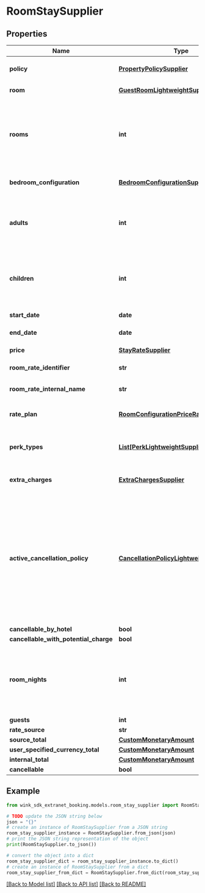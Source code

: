 # RoomStaySupplier


## Properties

Name | Type | Description | Notes
------------ | ------------- | ------------- | -------------
**policy** | [**PropertyPolicySupplier**](PropertyPolicySupplier.md) | Property policy information. | 
**room** | [**GuestRoomLightweightSupplier**](GuestRoomLightweightSupplier.md) | Guest room details. | 
**rooms** | **int** | Number of rooms. Always 1 since we switched to creating one booking per room. | [default to 1]
**bedroom_configuration** | [**BedroomConfigurationSupplier**](BedroomConfigurationSupplier.md) | Desired bedroom layout | 
**adults** | **int** | The actual amount of adults as determined by the hotel&#39;s policy. | [default to 2]
**children** | **int** | The actual amount of children as determined by the hotel&#39;s policy. | [default to 0]
**start_date** | **date** | Stay start date | 
**end_date** | **date** | Stay end date | 
**price** | [**StayRateSupplier**](StayRateSupplier.md) | Price details | 
**room_rate_identifier** | **str** | Master rate identifier | 
**room_rate_internal_name** | **str** | Master rate internal name | 
**rate_plan** | [**RoomConfigurationPriceRatePlanSupplier**](RoomConfigurationPriceRatePlanSupplier.md) | Rate plan used for this stay | 
**perk_types** | [**List[PerkLightweightSupplier]**](PerkLightweightSupplier.md) | List of perks that came with the master rate | [optional] 
**extra_charges** | [**ExtraChargesSupplier**](ExtraChargesSupplier.md) | Rate plan-level extra charges | 
**active_cancellation_policy** | [**CancellationPolicyLightweightSupplier**](CancellationPolicyLightweightSupplier.md) | Based on the itinerary, the cancellation policy could be taken directly from the rate plan or it could be a policy exception also listed on the rate plan | 
**cancellable_by_hotel** | **bool** |  | [optional] 
**cancellable_with_potential_charge** | **bool** |  | [optional] 
**room_nights** | **int** | Total number of nights the guest stays at the hotel. -1 indicates there is an error. | [optional] 
**guests** | **int** |  | [optional] 
**rate_source** | **str** |  | [optional] 
**source_total** | [**CustomMonetaryAmount**](CustomMonetaryAmount.md) |  | [optional] 
**user_specified_currency_total** | [**CustomMonetaryAmount**](CustomMonetaryAmount.md) |  | [optional] 
**internal_total** | [**CustomMonetaryAmount**](CustomMonetaryAmount.md) |  | [optional] 
**cancellable** | **bool** |  | [optional] 

## Example

```python
from wink_sdk_extranet_booking.models.room_stay_supplier import RoomStaySupplier

# TODO update the JSON string below
json = "{}"
# create an instance of RoomStaySupplier from a JSON string
room_stay_supplier_instance = RoomStaySupplier.from_json(json)
# print the JSON string representation of the object
print(RoomStaySupplier.to_json())

# convert the object into a dict
room_stay_supplier_dict = room_stay_supplier_instance.to_dict()
# create an instance of RoomStaySupplier from a dict
room_stay_supplier_from_dict = RoomStaySupplier.from_dict(room_stay_supplier_dict)
```
[[Back to Model list]](../README.md#documentation-for-models) [[Back to API list]](../README.md#documentation-for-api-endpoints) [[Back to README]](../README.md)


